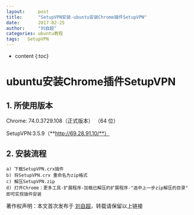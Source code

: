 ```yaml
---
layout:     post
title:      "SetupVPN安装-ubuntu安装Chrome插件SetupVPN"
date:       2017-02-25
author:     "刘自超"
categories:	ubuntu教程
tags:	SetupVPN
---
```



* content
{:toc}



# ubuntu安装Chrome插件SetupVPN

## 1. 所使用版本

Chrome: 74.0.3729.108（正式版本） （64 位）

SetupVPN:3.5.9（**http://69.28.91.10/**）

## 2. 安装流程

```
a) 下载SetupVPN.crx插件
b) 将SetupVPN.crx 重命名为zip格式
c) 解压SetupVPN.zip
d) 打开Chrome：更多工具-扩展程序-加载已解压的扩展程序-"选中上一步zip解压的目录"
即可实现插件安装
```









著作权声明：本文首次发布于 [刘自超](https://liuwc.xyz)，转载请保留以上链接

